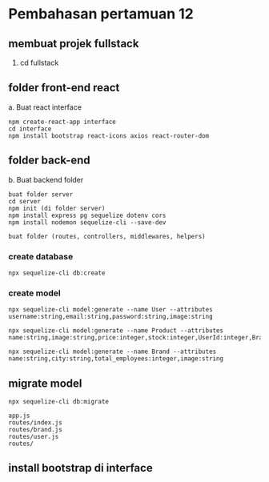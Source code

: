 # Pembahasan pertamuan 12

## membuat projek fullstack

1. cd fullstack


## folder front-end react
a. Buat react interface 

    npm create-react-app interface
    cd interface
    npm install bootstrap react-icons axios react-router-dom


## folder back-end 
b. Buat backend folder

    buat folder server
    cd server
    npm init (di folder server)
    npm install express pg sequelize dotenv cors
    npm install nodemon sequelize-cli --save-dev

    buat folder (routes, controllers, middlewares, helpers)

### create database
    npx sequelize-cli db:create

### create model
    npx sequelize-cli model:generate --name User --attributes username:string,email:string,password:string,image:string

    npx sequelize-cli model:generate --name Product --attributes name:string,image:string,price:integer,stock:integer,UserId:integer,BrandId:integer

    npx sequelize-cli model:generate --name Brand --attributes name:string,city:string,total_employees:integer,image:string

## migrate model
    npx sequelize-cli db:migrate

    app.js
    routes/index.js
    routes/brand.js
    routes/user.js
    routes/

## install bootstrap di interface



